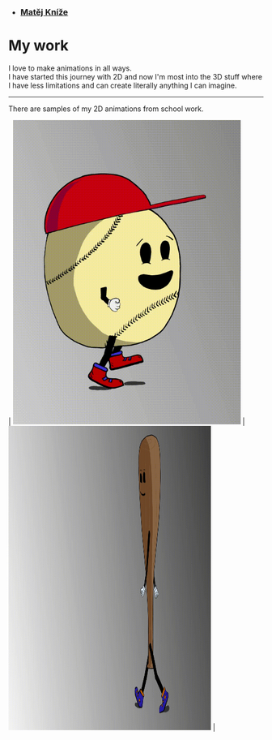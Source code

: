 - ### [Matěj Kníže](https://matej-knize.github.io/english-for-designers/03-content-first/)
   
# My work

I love to make animations in all ways. <br>
I have started this journey with 2D and now I'm most into the 3D stuff where I have less limitations and can create literally anything I can imagine.<br>


****

There are samples of my 2D animations from school work.



|  <img src="images/ball.gif" width="450" height="600" alt="the walk cycle of baseball ball with red cap" > | <img src="images/bat.gif" width="400" height="600" alt="the walk cycle of baseball bat" > |








 

 
